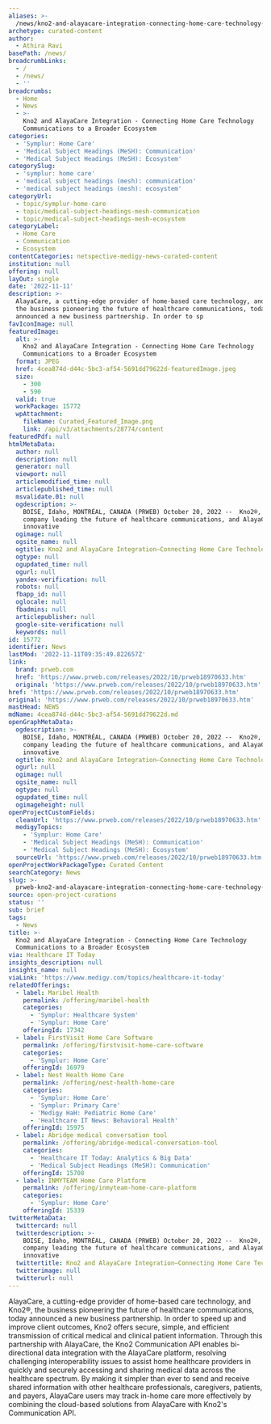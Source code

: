 ```yaml
---
aliases: >-
  /news/kno2-and-alayacare-integration-connecting-home-care-technology-communications-to-a-broader-ecosystem
archetype: curated-content
author:
  - Athira Ravi
basePath: /news/
breadcrumbLinks:
  - /
  - /news/
  - ''
breadcrumbs:
  - Home
  - News
  - >-
    Kno2 and AlayaCare Integration - Connecting Home Care Technology
    Communications to a Broader Ecosystem
categories:
  - 'Symplur: Home Care'
  - 'Medical Subject Headings (MeSH): Communication'
  - 'Medical Subject Headings (MeSH): Ecosystem'
categorySlug:
  - 'symplur: home care'
  - 'medical subject headings (mesh): communication'
  - 'medical subject headings (mesh): ecosystem'
categoryUrl:
  - topic/symplur-home-care
  - topic/medical-subject-headings-mesh-communication
  - topic/medical-subject-headings-mesh-ecosystem
categoryLabel:
  - Home Care
  - Communication
  - Ecosystem
contentCategories: netspective-medigy-news-curated-content
institution: null
offering: null
layOut: single
date: '2022-11-11'
description: >-
  AlayaCare, a cutting-edge provider of home-based care technology, and Kno2®,
  the business pioneering the future of healthcare communications, today
  announced a new business partnership. In order to sp
favIconImage: null
featuredImage:
  alt: >-
    Kno2 and AlayaCare Integration - Connecting Home Care Technology
    Communications to a Broader Ecosystem
  format: JPEG
  href: 4cea874d-d44c-5bc3-af54-5691dd79622d-featuredImage.jpeg
  size:
    - 300
    - 590
  valid: true
  workPackage: 15772
  wpAttachment:
    fileName: Curated_Featured_Image.png
    link: /api/v3/attachments/28774/content
featuredPdf: null
htmlMetaData:
  author: null
  description: null
  generator: null
  viewport: null
  articlemodified_time: null
  articlepublished_time: null
  msvalidate.01: null
  ogdescription: >-
    BOISE, Idaho, MONTRÉAL, CANADA (PRWEB) October 20, 2022 --  Kno2®, the
    company leading the future of healthcare communications, and AlayaCare, an
    innovative
  ogimage: null
  ogsite_name: null
  ogtitle: Kno2 and AlayaCare Integration—Connecting Home Care Technology Communi
  ogtype: null
  ogupdated_time: null
  ogurl: null
  yandex-verification: null
  robots: null
  fbapp_id: null
  oglocale: null
  fbadmins: null
  articlepublisher: null
  google-site-verification: null
  keywords: null
id: 15772
identifier: News
lastMod: '2022-11-11T09:35:49.822657Z'
link:
  brand: prweb.com
  href: 'https://www.prweb.com/releases/2022/10/prweb18970633.htm'
  original: 'https://www.prweb.com/releases/2022/10/prweb18970633.htm'
href: 'https://www.prweb.com/releases/2022/10/prweb18970633.htm'
original: 'https://www.prweb.com/releases/2022/10/prweb18970633.htm'
mastHead: NEWS
mdName: 4cea874d-d44c-5bc3-af54-5691dd79622d.md
openGraphMetaData:
  ogdescription: >-
    BOISE, Idaho, MONTRÉAL, CANADA (PRWEB) October 20, 2022 --  Kno2®, the
    company leading the future of healthcare communications, and AlayaCare, an
    innovative
  ogtitle: Kno2 and AlayaCare Integration—Connecting Home Care Technology Communi
  ogurl: null
  ogimage: null
  ogsite_name: null
  ogtype: null
  ogupdated_time: null
  ogimageheight: null
openProjectCustomFields:
  cleanUrl: 'https://www.prweb.com/releases/2022/10/prweb18970633.htm'
  medigyTopics:
    - 'Symplur: Home Care'
    - 'Medical Subject Headings (MeSH): Communication'
    - 'Medical Subject Headings (MeSH): Ecosystem'
  sourceUrl: 'https://www.prweb.com/releases/2022/10/prweb18970633.htm'
openProjectWorkPackageType: Curated Content
searchCategory: News
slug: >-
  prweb-kno2-and-alayacare-integration-connecting-home-care-technology-communications-to-a-broader-ecosystem
source: open-project-curations
status: ''
sub: brief
tags:
  - News
title: >-
  Kno2 and AlayaCare Integration - Connecting Home Care Technology
  Communications to a Broader Ecosystem
via: Healthcare IT Today
insights_description: null
insights_name: null
viaLink: 'https://www.medigy.com/topics/healthcare-it-today'
relatedOfferings:
  - label: Maribel Health
    permalink: /offering/maribel-health
    categories:
      - 'Symplur: Healthcare System'
      - 'Symplur: Home Care'
    offeringId: 17342
  - label: FirstVisit Home Care Software
    permalink: /offering/firstvisit-home-care-software
    categories:
      - 'Symplur: Home Care'
    offeringId: 16979
  - label: Nest Health Home Care
    permalink: /offering/nest-health-home-care
    categories:
      - 'Symplur: Home Care'
      - 'Symplur: Primary Care'
      - 'Medigy HaH: Pediatric Home Care'
      - 'Healthcare IT News: Behavioral Health'
    offeringId: 15975
  - label: Abridge medical conversation tool
    permalink: /offering/abridge-medical-conversation-tool
    categories:
      - 'Healthcare IT Today: Analytics & Big Data'
      - 'Medical Subject Headings (MeSH): Communication'
    offeringId: 15708
  - label: INMYTEAM Home Care Platform
    permalink: /offering/inmyteam-home-care-platform
    categories:
      - 'Symplur: Home Care'
    offeringId: 15339
twitterMetaData:
  twittercard: null
  twitterdescription: >-
    BOISE, Idaho, MONTRÉAL, CANADA (PRWEB) October 20, 2022 --  Kno2®, the
    company leading the future of healthcare communications, and AlayaCare, an
    innovative
  twittertitle: Kno2 and AlayaCare Integration—Connecting Home Care Technology Communi
  twitterimage: null
  twitterurl: null
---
```

<p>AlayaCare, a cutting-edge provider of home-based care technology, and Kno2®, the business pioneering the future of healthcare communications, today announced a new business partnership. In order to speed up and improve client outcomes, Kno2 offers secure, simple, and efficient transmission of critical medical and clinical patient information. Through this partnership with AlayaCare, the Kno2 Communication API enables bi-directional data integration with the AlayaCare platform, resolving challenging interoperability issues to assist home healthcare providers in quickly and securely accessing and sharing medical data across the healthcare spectrum. By making it simpler than ever to send and receive shared information with other healthcare professionals, caregivers, patients, and payers, AlayaCare users may track in-home care more effectively by combining the cloud-based solutions from AlayaCare with Kno2's Communication API.</p>